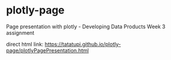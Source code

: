 # plotly-page
Page presentation with plotly - Developing Data Products Week 3 assignment

direct html link: https://tatatupi.github.io/plotly-page/plotlyPagePresentation.html

